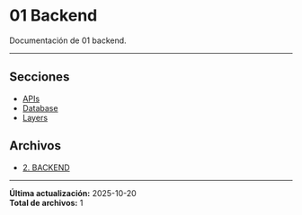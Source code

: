 # 01 Backend

Documentación de 01 backend.

---

## Secciones

- [APIs](./APIs/00_README.md)
- [Database](../00_Overview/00_README.md)
- [Layers](./Layers/00_README.md)

## Archivos

- [2. BACKEND](./README.md)

---

**Última actualización:** 2025-10-20  
**Total de archivos:** 1
